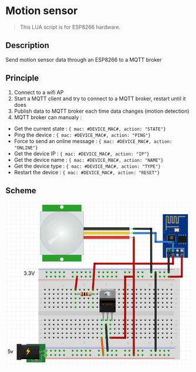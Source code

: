 # Motion sensor

> This LUA script is for ESP8266 hardware.

## Description

Send motion sensor data through an ESP8266 to a MQTT broker

## Principle

1. Connect to a wifi AP
2. Start a MQTT client and try to connect to a MQTT broker, restart until it does
3. Publish data to MQTT broker each time data changes (motion detection)
4. MQTT broker can manualy : 
- Get the current state : `{ mac: #DEVICE_MAC#, action: "STATE"}`
- Ping the device : `{ mac: #DEVICE_MAC#, action: "PING"}`
- Force to send an online message : `{ mac: #DEVICE_MAC#, action: "ONLINE"}`
- Get the device IP : `{ mac: #DEVICE_MAC#, action: "IP"}`
- Get the device name : `{ mac: #DEVICE_MAC#, action: "NAME"}`
- Get the device type : `{ mac: #DEVICE_MAC#, action: "TYPE"}`
- Restart the device : `{ mac: #DEVICE_MAC#, action: "RESET"}`

## Scheme

![scheme](https://github.com/Wifsimster/pir-mqtt/blob/master/scheme.png)
